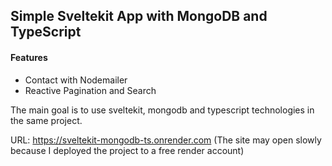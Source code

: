 ## Simple Sveltekit App with MongoDB and TypeScript

#### Features
- Contact with Nodemailer
- Reactive Pagination and Search

The main goal is to use sveltekit, mongodb and typescript technologies in the same project.

URL: https://sveltekit-mongodb-ts.onrender.com (The site may open slowly because I deployed the project to a free render account)
